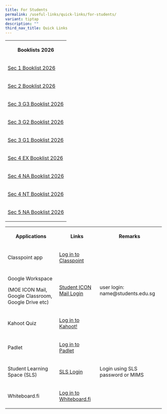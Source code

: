 ```yaml
---
title: For Students
permalink: /useful-links/quick-links/for-students/
variant: tiptap
description: ""
third_nav_title: Quick Links
---
```

<table style="minWidth: 25px">
<colgroup>
<col>
</colgroup>
<tbody>
<tr>
<th rowspan="1" colspan="1">
<p>Booklists 2026</p>
</th>
</tr>
<tr>
<td rowspan="1" colspan="1">
<p><a href="/files/Textbook 2026/2026_Dunearn_Sec_Sec1.pdf" rel="noopener nofollow" target="_blank">Sec 1 Booklist 2026</a>
</p>
</td>
</tr>
<tr>
<td rowspan="1" colspan="1">
<p><a href="/files/Textbook 2026/2026_Dunearn_Sec_Sec2.pdf" rel="noopener nofollow" target="_blank">Sec 2 Booklist 2026</a>
</p>
</td>
</tr>
<tr>
<td rowspan="1" colspan="1">
<p><a href="/files/Textbook 2026/2026_dunearn_sec_sec3g3.pdf" rel="noopener nofollow" target="_blank">Sec 3 G3 Booklist 2026</a>
</p>
</td>
</tr>
<tr>
<td rowspan="1" colspan="1">
<p><a href="/files/Textbook 2026/2026_dunearn_sec_sec3g2.pdf" rel="noopener nofollow" target="_blank">Sec 3 G2 Booklist 2026</a>
</p>
</td>
</tr>
<tr>
<td rowspan="1" colspan="1">
<p><a href="/files/Textbook 2026/2026_dunearn_sec_sec3g1.pdf" rel="noopener nofollow" target="_blank">Sec 3 G1 Booklist 2026</a>
</p>
</td>
</tr>
<tr>
<td rowspan="1" colspan="1">
<p><a href="/files/Textbook 2026/2026_Dunearn_Sec_Sec4EXP.pdf" rel="noopener nofollow" target="_blank">Sec 4 EX Booklist 2026</a>
</p>
</td>
</tr>
<tr>
<td rowspan="1" colspan="1">
<p><a href="/files/Textbook 2026/2026_Dunearn_Sec_Sec4NA.pdf" rel="noopener nofollow" target="_blank">Sec 4 NA Booklist 2026</a>
</p>
</td>
</tr>
<tr>
<td rowspan="1" colspan="1">
<p><a href="/files/Textbook 2026/2026_Dunearn_Sec_Sec4NT.pdf" rel="noopener nofollow" target="_blank">Sec 4 NT Booklist 2026</a>
</p>
</td>
</tr>
<tr>
<td rowspan="1" colspan="1">
<p><a href="/files/Textbook 2026/2026_Dunearn_Sec_Sec5.pdf" rel="noopener nofollow" target="_blank">Sec 5 NA Booklist 2026</a>
</p>
</td>
</tr>
</tbody>
</table>
<p></p>
<table style="minWidth: 75px">
<colgroup>
<col>
<col>
<col>
</colgroup>
<tbody>
<tr>
<th rowspan="1" colspan="1">
<p>Applications</p>
</th>
<th rowspan="1" colspan="1">
<p>Links</p>
</th>
<th rowspan="1" colspan="1">
<p>Remarks</p>
</th>
</tr>
<tr>
<td rowspan="1" colspan="1">
<p>Classpoint app</p>
</td>
<td rowspan="1" colspan="1">
<p><a href="classpoint.app" rel="noopener noreferrer nofollow" target="_blank">Log in to Classpoint</a>
</p>
</td>
<td rowspan="1" colspan="1">
<p></p>
</td>
</tr>
<tr>
<td rowspan="1" colspan="1">
<p>Google Workspace</p>
<p>(MOE ICON Mail, Google Classroom, Google Drive etc)</p>
</td>
<td rowspan="1" colspan="1">
<p><a href="https://workspace.google.com/u/0/appsdashboard?origin=user_dashboard" rel="noopener noreferrer nofollow" target="_blank">Student ICON Mail Login</a>
</p>
</td>
<td rowspan="1" colspan="1">
<p>user login: name@students.edu.sg</p>
</td>
</tr>
<tr>
<td rowspan="1" colspan="1">
<p>Kahoot Quiz</p>
</td>
<td rowspan="1" colspan="1">
<p><a href="kahoot.it" rel="noopener noreferrer nofollow" target="_blank">Log in to Kahoot!</a>
</p>
</td>
<td rowspan="1" colspan="1">
<p></p>
</td>
</tr>
<tr>
<td rowspan="1" colspan="1">
<p>Padlet</p>
</td>
<td rowspan="1" colspan="1">
<p><a href="https://padlet.com/" rel="noopener noreferrer nofollow" target="_blank">Log in to Padlet</a>
</p>
</td>
<td rowspan="1" colspan="1">
<p></p>
</td>
</tr>
<tr>
<td rowspan="1" colspan="1">
<p>Student Learning Space (SLS)</p>
</td>
<td rowspan="1" colspan="1">
<p><a href="https://vle.learning.moe.edu.sg/login" rel="noopener noreferrer nofollow" target="_blank">SLS Login</a>
</p>
</td>
<td rowspan="1" colspan="1">
<p>Login using SLS password or MIMS</p>
</td>
</tr>
<tr>
<td rowspan="1" colspan="1">
<p>Whiteboard.fi</p>
</td>
<td rowspan="1" colspan="1">
<p><a href="https://whiteboard.fi/" rel="noopener noreferrer nofollow" target="_blank">Log in to Whiteboard.fi</a>
</p>
</td>
<td rowspan="1" colspan="1">
<p></p>
</td>
</tr>
</tbody>
</table>
<p></p>